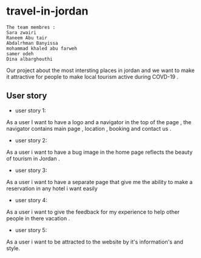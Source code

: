 # travel-in-jordan

```
The team membres :
Sara zwairi
Raneem Abu tair
Abdalrhman Banyissa
mohammad khaled abu farweh
samer odeh
Dina albarghouthi
```

Our project about the most intersting places in jordan and we want to make it attractive for people to make local tourism active during COVD-19 .

## User story

* user story 1:

As a user I want to have a logo and a navigator in the top of the page , the navigator contains main page , location , booking and contact us .

* user story 2:

As a user i want to have a bug image in the home page reflects the beauty of tourism in Jordan .

* user story 3:

As a user i want to have a separate page that give me the ability to make a reservation in any hotel i want easily

* user story 4:

As a user i want to give the feedback for my experience to help other people in there vacation .

* user story 5:

As a user i want to be attracted to the website by it's information's and style.
